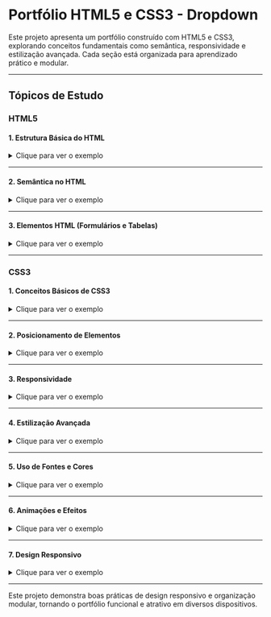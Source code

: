 # Portfólio HTML5 e CSS3 - Dropdown

Este projeto apresenta um portfólio construído com HTML5 e CSS3, explorando conceitos fundamentais como semântica, responsividade e estilização avançada. Cada seção está organizada para aprendizado prático e modular.

---

## Tópicos de Estudo

### HTML5

#### 1. Estrutura Básica do HTML
<details>
  <summary>Clique para ver o exemplo</summary>
  
  - **Elementos e Estrutura**: A base do HTML, incluindo `<!DOCTYPE html>`, `<html>`, `<head>` e `<body>`.
  - **Exemplo no Código**:
    - `<!DOCTYPE html>` define o tipo de documento.
    - `<head>` contém metadados, como título e links para arquivos CSS.
    - A estrutura completa de um documento HTML pode ser vista abaixo:
    ```html
    <!DOCTYPE html>
    <html lang="pt-BR">
      <head>
        <meta charset="UTF-8">
        <meta name="viewport" content="width=device-width, initial-scale=1.0">
        <title>Portfólio</title>
        <link rel="stylesheet" href="styles.css">
      </head>
      <body>
        <header>
          <h1>Meu Portfólio</h1>
          <nav>
            <ul>
              <li><a href="#about">Sobre</a></li>
              <li><a href="#projects">Projetos</a></li>
              <li><a href="#contact">Contato</a></li>
            </ul>
          </nav>
        </header>
        <main>
          <section id="about">
            <h2>Sobre Mim</h2>
            <p>Detalhes sobre minha experiência.</p>
          </section>
          <section id="projects">
            <h2>Meus Projetos</h2>
            <p>Descrição dos projetos desenvolvidos.</p>
          </section>
        </main>
        <footer>
          <p>© 2024 Meu Portfólio</p>
        </footer>
      </body>
    </html>
    ```

</details>

---

#### 2. Semântica no HTML
<details>
  <summary>Clique para ver o exemplo</summary>
  
  - **Elementos Estruturais**: Como `<header>`, `<main>` e `<footer>`, que organizam o conteúdo de forma mais acessível e clara.
  - **Exemplo no Código**:
    - `<header>`: Utilizado para a navegação principal.
    - `<main>`: Para conteúdo principal da página.
    - `<footer>`: Contém informações de rodapé, como copyright.
    - A semântica de um código HTML permite uma melhor organização do conteúdo para SEO e acessibilidade.
    ```html
    <header>
      <h1>Portfólio de João</h1>
      <nav>
        <ul>
          <li><a href="#home">Home</a></li>
          <li><a href="#services">Serviços</a></li>
          <li><a href="#contact">Contato</a></li>
        </ul>
      </nav>
    </header>
    <main>
      <section id="home">
        <h2>Bem-vindo ao meu portfólio</h2>
        <p>Este é um exemplo de como usar semântica em HTML.</p>
      </section>
      <section id="services">
        <h2>Meus Serviços</h2>
        <p>Desenvolvimento web, design e consultoria.</p>
      </section>
    </main>
    <footer>
      <p>© 2024 João Developer</p>
    </footer>
    ```

</details>

---

#### 3. Elementos HTML (Formulários e Tabelas)
<details>
  <summary>Clique para ver o exemplo</summary>
  
  - **Formulários**: Campos de entrada como `<input>`, `<select>`, e botões de envio.
  - **Tabelas**: Organize dados tabulares utilizando `<table>`, `<tr>`, `<th>`, e `<td>`.
  - **Exemplo no Código**:
    - Formulário simples para entrada de dados:
    ```html
    <form action="/submit" method="POST">
      <label for="name">Nome:</label>
      <input type="text" id="name" name="name" required>
      <label for="email">Email:</label>
      <input type="email" id="email" name="email" required>
      <button type="submit">Enviar</button>
    </form>
    ```
    - Tabela para exibição de dados:
    ```html
    <table>
      <thead>
        <tr>
          <th>Nome</th>
          <th>Idade</th>
          <th>Cidade</th>
        </tr>
      </thead>
      <tbody>
        <tr>
          <td>João</td>
          <td>30</td>
          <td>São Paulo</td>
        </tr>
        <tr>
          <td>Maria</td>
          <td>25</td>
          <td>Rio de Janeiro</td>
        </tr>
      </tbody>
    </table>
    ```

</details>

---

### CSS3

#### 1. Conceitos Básicos de CSS3
<details>
  <summary>Clique para ver o exemplo</summary>
  
  - **Regras de Estilo**: Definir regras usando seletores, propriedades e valores.
  - **Organização Modular**: Separação do código CSS em diferentes arquivos para modularidade.
  - **Exemplo no Código**:
    - Utilizando `@import` para modularizar o código:
    ```css
    @import url('reset.css');
    @import url('header.css');
    @import url('footer.css');
    ```

</details>

---

#### 2. Posicionamento de Elementos
<details>
  <summary>Clique para ver o exemplo</summary>
  
  - **Flexbox**: Para layouts flexíveis e alinhamento de itens.
  - **Grid**: Organize o conteúdo em linhas e colunas.
  - **Exemplo no Código**:
    - Flexbox para alinhamento de itens:
      ```css
      .container {
        display: flex;
        justify-content: space-between;
        align-items: center;
      }
      ```
    - Grid para layout responsivo:
      ```css
      body {
        display: grid;
        grid-template-columns: repeat(3, 1fr);
      }
      ```

</details>

---

#### 3. Responsividade
<details>
  <summary>Clique para ver o exemplo</summary>
  
  - **Media Queries**: Ajustes de estilo dependendo da largura da tela do dispositivo.
  - **Exemplo no Código**:
    - Ajuste para dispositivos menores com media queries:
    ```css
    @media (max-width: 768px) {
      body {
        font-size: 14px;
      }
    }
    ```

</details>

---

#### 4. Estilização Avançada
<details>
  <summary>Clique para ver o exemplo</summary>
  
  - **Transições e Transformações**: Criando animações e efeitos visuais dinâmicos.
  - **Uso de Variáveis CSS**: Defina cores e fontes reutilizáveis.
  - **Exemplo no Código**:
    - Transição para o botão:
      ```css
      .button {
        transition: background-color 0.3s ease;
      }
      .button:hover {
        background-color: #ff5733;
      }
      ```
    - Variáveis CSS:
      ```css
      :root {
        --primary-color: #3498db;
        --font-family: "Arial", sans-serif;
      }
      ```

</details>

---

#### 5. Uso de Fontes e Cores
<details>
  <summary>Clique para ver o exemplo</summary>
  
  - **Importação de Fontes Externas**: Usando Google Fonts para fontes personalizadas.
  - **Exemplo no Código**:
    - Importação de fonte:
      ```css
      @import url('https://fonts.googleapis.com/css2?family=Roboto:wght@400;700&display=swap');
      body {
        font-family: 'Roboto', sans-serif;
      }
      ```

</details>

---

#### 6. Animações e Efeitos
<details>
  <summary>Clique para ver o exemplo</summary>
  
  - **Animações CSS**: Definindo animações com `@keyframes`.
  - **Exemplo no Código**:
    - Animação de um botão:
      ```css
      @keyframes pulse {
        0% { transform: scale(1); }
        50% { transform: scale(1.1); }
        100% { transform: scale(1); }
      }
      .button {
        animation: pulse 1s infinite;
      }
      ```

</details>

---

#### 7. Design Responsivo
<details>
  <summary>Clique para ver o exemplo</summary>
  
  - **Layouts Responsivos**: Alteração de layout conforme a largura da tela.
  - **Exemplo no Código**:
    - Ajustes de layout para telas menores:
      ```css
      @media (max-width: 480px) {
        .container {
          flex-direction: column;
        }
      }
      ```

</details>

---

Este projeto demonstra boas práticas de design responsivo e organização modular, tornando o portfólio funcional e atrativo em diversos dispositivos.
